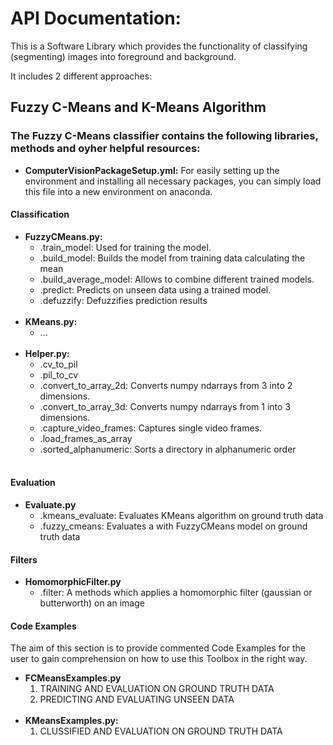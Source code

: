 # API Documentation:

This is a Software Library which provides the functionality of classifying (segmenting) images into foreground and
background.

It includes 2 different approaches:

## Fuzzy C-Means and K-Means Algorithm

### The Fuzzy C-Means classifier contains the following libraries, methods and oyher helpful resources:

* **ComputerVisionPackageSetup.yml:** For easily setting up the environment and installing all necessary packages, you
can simply load this file into a new environment on anaconda.

#### Classification

* **FuzzyCMeans.py:**
  * .train_model: Used for training the model.
  * .build_model: Builds the model from training data calculating the mean
  * .build_average_model: Allows to combine different trained models.
  * .predict: Predicts on unseen data using a trained model.
  * .defuzzify: Defuzzifies prediction results
  <br/>
* **KMeans.py:**
  * ...
  <br/>
* **Helper.py:**
  * .cv_to_pil
  * .pil_to_cv
  * .convert_to_array_2d: Converts numpy ndarrays from 3 into 2 dimensions.
  * .convert_to_array_3d: Converts numpy ndarrays from 1 into 3 dimensions.
  * .capture_video_frames: Captures single video frames.
  * .load_frames_as_array
  * .sorted_alphanumeric: Sorts a directory in alphanumeric order
  <br/>

#### Evaluation

* **Evaluate.py**
  * .kmeans_evaluate: Evaluates KMeans algorithm on ground truth data
  * .fuzzy_cmeans: Evaluates a with FuzzyCMeans model on ground truth data

#### Filters
* **HomomorphicFilter.py**
  * .filter: A methods which applies a homomorphic filter (gaussian or butterworth) on an image

#### Code Examples
The aim of this section is to provide commented Code Examples for the user to gain comprehension on 
how to use this Toolbox in the right way.
* **FCMeansExamples.py**
  1) TRAINING AND EVALUATION ON GROUND TRUTH DATA
  2) PREDICTING AND EVALUATING UNSEEN DATA
  <br/>
* **KMeansExamples.py:**
   1) CLUSSIFIED AND EVALUATION ON GROUND TRUTH DATA 




